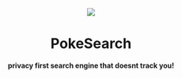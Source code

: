  
<div align="center">
<img src="https://user-images.githubusercontent.com/65588168/169665150-54b53e66-76ac-4f73-bb3f-b23c1d2464e1.png">
 

# PokeSearch

**privacy first search engine that doesnt track you!**

</div>
